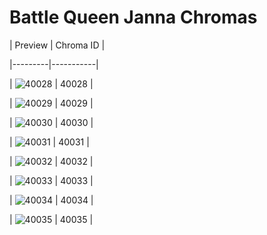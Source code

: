 # Battle Queen Janna Chromas


| Preview | Chroma ID |

|---------|-----------|

| ![40028](https://raw.communitydragon.org/latest/plugins/rcp-be-lol-game-data/global/default/v1/champion-chroma-images/40/40028.png) | 40028 |

| ![40029](https://raw.communitydragon.org/latest/plugins/rcp-be-lol-game-data/global/default/v1/champion-chroma-images/40/40029.png) | 40029 |

| ![40030](https://raw.communitydragon.org/latest/plugins/rcp-be-lol-game-data/global/default/v1/champion-chroma-images/40/40030.png) | 40030 |

| ![40031](https://raw.communitydragon.org/latest/plugins/rcp-be-lol-game-data/global/default/v1/champion-chroma-images/40/40031.png) | 40031 |

| ![40032](https://raw.communitydragon.org/latest/plugins/rcp-be-lol-game-data/global/default/v1/champion-chroma-images/40/40032.png) | 40032 |

| ![40033](https://raw.communitydragon.org/latest/plugins/rcp-be-lol-game-data/global/default/v1/champion-chroma-images/40/40033.png) | 40033 |

| ![40034](https://raw.communitydragon.org/latest/plugins/rcp-be-lol-game-data/global/default/v1/champion-chroma-images/40/40034.png) | 40034 |

| ![40035](https://raw.communitydragon.org/latest/plugins/rcp-be-lol-game-data/global/default/v1/champion-chroma-images/40/40035.png) | 40035 |